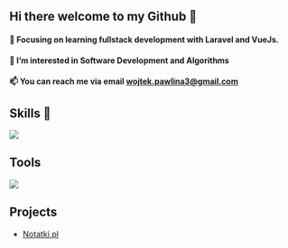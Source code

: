 <h2>Hi there welcome to my Github 👋</h2> 

<h4>🌱 Focusing on learning fullstack development with Laravel and VueJs.</h4>
<h4>👀 I’m interested in Software Development and Algorithms</h4> 
<h4>📫 You can reach me via email <a href="mailto:wojtek.pawlina3@gmail.com">wojtek.pawlina3@gmail.com</a></h4>

<h2>Skills 💪</h2>

  <a href="https://skillicons.dev">
    <img src="https://skillicons.dev/icons?i=php,laravel,python,js,ts,vue,java,html,css,tailwind,bootstrap,docker,mysql,linux,windows" />
  </a>

<h2>Tools</h2>
 <a href="https://skillicons.dev">
    <img src="https://skillicons.dev/icons?i=git,phpstorm,pycharm,idea,vscode,postman,github" />
  </a>

  <h2>Projects</h2>
  <ul>
    <li>
      <a href=https://github.com/Wpawlina/Notatki.pl>Notatki.pl</a>
    </li>
  </ul>









<!---
Wpawlina/Wpawlina is a ✨ special ✨ repository because its `README.md` (this file) appears on your GitHub profile.
You can click the Preview link to take a look at your changes.
--->

